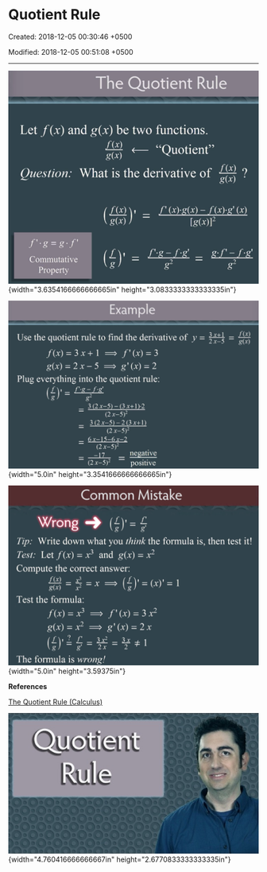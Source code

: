 # Quotient Rule

Created: 2018-12-05 00:30:46 +0500

Modified: 2018-12-05 00:51:08 +0500

---

![The Quotient Rule Let f (x) and g(x) be two functions. L.A "Quotient" Question: What is the derivative of ? g(x) Commutative Property ](media/Quotient-Rule-image1.png){width="3.6354166666666665in" height="3.0833333333333335in"}



![Example Use the quotient rule to find the derivative of y = Plug everything into the quotient rule: 3 (2 x-5) - (3 X+1).2 (2 x-5)2 (2 x-5)2 --- 6x-15-6x-2 (2 x-5)2 ---=LZ--- --- negative (2 x-5)2 positive 2x-5 --- g(x) ](media/Quotient-Rule-image2.png){width="5.0in" height="3.3541666666666665in"}



![Common Mistake Wrong = Tip: Write down what you think the formula is, then test it! Test: Let f (x) = x3 and g(x) = x2 Compute the correct answer: Test the formula: ( L ) ---Q L 3x2 The formula is wrong! ](media/Quotient-Rule-image3.png){width="5.0in" height="3.59375in"}



**References**

[The Quotient Rule (Calculus)](https://www.youtube.com/watch?v=OPjN7Gvb4-8)



![Quot(ept ' Rule ](media/Quotient-Rule-image4.jpg){width="4.760416666666667in" height="2.6770833333333335in"}




